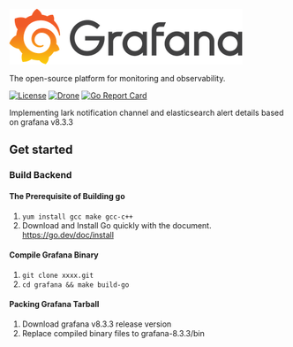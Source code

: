![Grafana](docs/logo-horizontal.png)

The open-source platform for monitoring and observability.

[![License](https://img.shields.io/github/license/grafana/grafana)](LICENSE)
[![Drone](https://drone.grafana.net/api/badges/grafana/grafana/status.svg)](https://drone.grafana.net/grafana/grafana)
[![Go Report Card](https://goreportcard.com/badge/github.com/grafana/grafana)](https://goreportcard.com/report/github.com/grafana/grafana)

Implementing lark notification channel and elasticsearch alert details based on grafana v8.3.3

## Get started

### Build Backend

#### The Prerequisite of Building go

1. `yum install gcc make gcc-c++`
2. Download and Install Go quickly with the document. https://go.dev/doc/install

#### Compile Grafana Binary

1. `git clone xxxx.git`
2. `cd grafana && make build-go`

#### Packing Grafana Tarball

1. Download grafana v8.3.3 release version
2. Replace compiled binary files to grafana-8.3.3/bin

